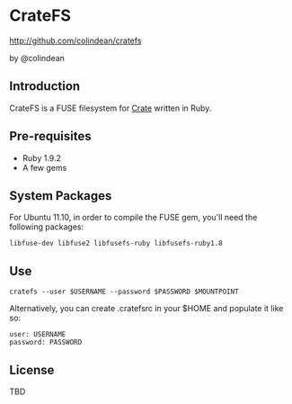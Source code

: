 CrateFS
=======

http://github.com/colindean/cratefs

by @colindean

Introduction
------------

CrateFS is a FUSE filesystem for [Crate](http://letscrate.com) written in Ruby.

Pre-requisites
--------------

* Ruby 1.9.2
* A few gems


System Packages
---------------
 For Ubuntu 11.10, in order to compile the FUSE gem, you'll need the following packages:

 `libfuse-dev libfuse2 libfusefs-ruby libfusefs-ruby1.8`

Use
---

`cratefs --user $USERNAME --password $PASSWORD $MOUNTPOINT`

Alternatively, you can create .cratefsrc in your $HOME and populate it like so:

```
user: USERNAME
password: PASSWORD
```

License
-------

TBD

